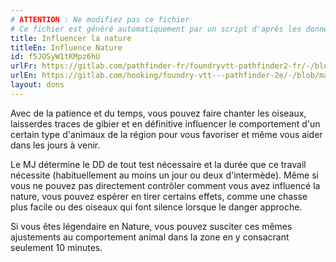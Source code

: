 ```yaml
---
# ATTENTION : Ne modifiez pas ce fichier
# Ce fichier est généré automatiquement par un script d'après les données du module Foundry VTT officiel et de sa traduction
title: Influencer la nature
titleEn: Influence Nature
id: f5JOSyW1tKMpz6hU
urlFr: https://gitlab.com/pathfinder-fr/foundryvtt-pathfinder2-fr/-/blob/master/data/feats/f5JOSyW1tKMpz6hU.htm
urlEn: https://gitlab.com/hooking/foundry-vtt---pathfinder-2e/-/blob/master/packs/data/feats.db/influence-nature.json
layout: dons
---
```

Avec de la patience et du temps, vous pouvez faire chanter les oiseaux, laisserdes traces de gibier et en définitive influencer le comportement d'un certain type d'animaux de la région pour vous favoriser et même vous aider dans les jours à venir.

Le MJ détermine le DD de tout test nécessaire et la durée que ce travail nécessite (habituellement au moins un jour ou deux d'intermède). Même si vous ne pouvez pas directement contrôler comment vous avez influencé la nature, vous pouvez espérer en tirer certains effets, comme une chasse plus facile ou des oiseaux qui font silence lorsque le danger approche.

Si vous êtes légendaire en Nature, vous pouvez susciter ces mêmes ajustements au comportement animal dans la zone en y consacrant seulement 10 minutes.
